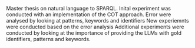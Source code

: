 Master thesis on natural language to SPARQL. 
Inital experiment was conducted with an implementation of the COT approach. 
Error were analysed by looking at patterns, keywords and identifiers
New experiemnts were conducted based on the error analysis 
Additional experiments were conducted by looking at the importance of providing the LLMs with gold identifiers, patterns and keywords. 
